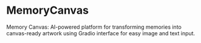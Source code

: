 # MemoryCanvas
Memory Canvas: AI-powered platform for transforming memories into canvas-ready artwork using Gradio interface for easy image and text input.
